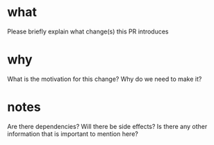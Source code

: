 # what

Please briefly explain what change(s) this PR introduces

# why

What is the motivation for this change? Why do we need to make it?

# notes

Are there dependencies? Will there be side effects? Is there any other information that is important to mention here?

